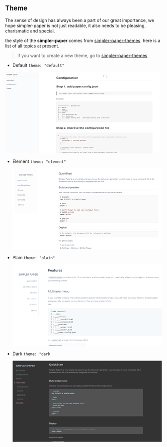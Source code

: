 ## Theme
The sense of design has always been a part of our great importance, we hope simpler-paper is not just readable,
it also needs to be pleasing, charismatic and special.

the style of the **simpler-paper** comes from [simpler-paper-themes](https://github.com/DhyanaChina/simpler-paper-themes).
here is a list of all topics at present.   

> if you want to create a new theme, go to [simpler-paper-themes](https://github.com/DhyanaChina/simpler-paper-themes).

- Default `theme: "default"`

 <img src="assets/theme-default.png" width="500" height="260">
 
- Element `theme: "element"`

  <img src="assets/theme-element.png" width="500" height="260">

- Plain `theme: "plain"`

  <img src="assets/theme-plain.png" width="500" height="260">

- Dark `theme: "dark`

  <img src="assets/theme-dark.png" width="500" height="260">

